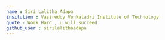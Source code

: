 ```yaml
---
name : Siri Lalitha Adapa
insitution : Vasireddy Venkatadri Institute of Technology
quote : Work Hard , u will succeed 
github_user : sirilalithaadapa
---
```

